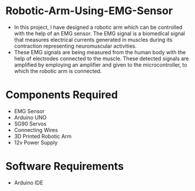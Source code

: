 # Robotic-Arm-Using-EMG-Sensor
- In this project, I have designed a robotic arm which can be controlled with the help of an EMG sensor. The EMG signal is a biomedical signal that measures electrical currents generated in muscles during its contraction representing neuromuscular activities. 
- These EMG signals are being measured from the human body with the help of electrodes connected to the muscle. These detected signals are amplified by employing an amplifier and given to the microcontroller, to which the robotic arm is connected. 
# Components Required 
- EMG Sensor
- Arduino UNO
- SG90 Servos 
- Connecting Wires
- 3D Printed Robotic Arm
- 12v Power Supply
# Software Requirements
- Arduino IDE
